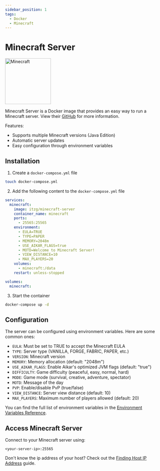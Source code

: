 ```yaml
---
sidebar_position: 1
tags:
  - Docker
  - Minecraft
---
```


# Minecraft Server

<img src="/logos/minecraft.png" alt="Minecraft" width="150" />

Minecraft Server is a Docker image that provides an easy way to run a Minecraft server. View their [GitHub](https://github.com/itzg/docker-minecraft-server) for more information.

Features:

- Supports multiple Minecraft versions (Java Edition)
- Automatic server updates
- Easy configuration through environment variables

## Installation

1. Create a `docker-compose.yml` file

```bash
touch docker-compose.yml
```

2. Add the following content to the `docker-compose.yml` file

```yaml
services:
  minecraft:
    image: itzg/minecraft-server
    container_name: minecraft
    ports:
      - 25565:25565
    environment:
      - EULA=TRUE
      - TYPE=PAPER
      - MEMORY=2048m
      - USE_AIKAR_FLAGS=true
      - MOTD=Welcome to Minecraft Server!
      - VIEW_DISTANCE=10
      - MAX_PLAYERS=20
    volumes:
      - minecraft:/data
    restart: unless-stopped

volumes:
  minecraft:
```

3. Start the container

```bash
docker-compose up -d
```

## Configuration

The server can be configured using environment variables. Here are some common ones:

- `EULA`: Must be set to TRUE to accept the Minecraft EULA
- `TYPE`: Server type (VANILLA, FORGE, FABRIC, PAPER, etc.)
- `VERSION`: Minecraft version
- `MEMORY`: Memory allocation (default: "2048m")
- `USE_AIKAR_FLAGS`: Enable Aikar's optimized JVM flags (default: "true")
- `DIFFICULTY`: Game difficulty (peaceful, easy, normal, hard)
- `MODE`: Game mode (survival, creative, adventure, spectator)
- `MOTD`: Message of the day
- `PVP`: Enable/disable PvP (true/false)
- `VIEW_DISTANCE`: Server view distance (default: 10)
- `MAX_PLAYERS`: Maximum number of players allowed (default: 20)

You can find the full list of environment variables in the [Environment Variables Reference](https://docker-minecraft-server.readthedocs.io/en/latest/variables/).

## Access Minecraft Server

Connect to your Minecraft server using:

```
<your-server-ip>:25565
```

Don't know the ip address of your host? Check out the [Finding Host IP Address](/wiki/linux/ip-addresses) guide.
